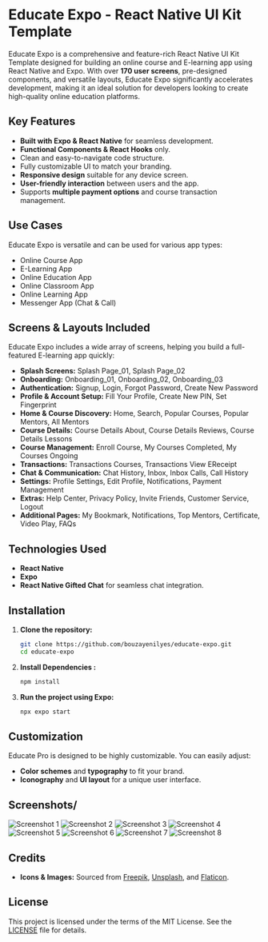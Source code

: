 # Educate Expo - React Native UI Kit Template

Educate Expo is a comprehensive and feature-rich React Native UI Kit Template designed for building an online course and E-learning app using React Native and Expo. With over **170 user screens**, pre-designed components, and versatile layouts, Educate Expo significantly accelerates development, making it an ideal solution for developers looking to create high-quality online education platforms.

## Key Features

- **Built with Expo & React Native** for seamless development.
- **Functional Components & React Hooks** only.
- Clean and easy-to-navigate code structure.
- Fully customizable UI to match your branding.
- **Responsive design** suitable for any device screen.
- **User-friendly interaction** between users and the app.
- Supports **multiple payment options** and course transaction management.

## Use Cases

Educate Expo is versatile and can be used for various app types:

- Online Course App
- E-Learning App
- Online Education App
- Online Classroom App
- Online Learning App
- Messenger App (Chat & Call)

## Screens & Layouts Included

Educate Expo includes a wide array of screens, helping you build a full-featured E-learning app quickly:

- **Splash Screens:** Splash Page_01, Splash Page_02
- **Onboarding:** Onboarding_01, Onboarding_02, Onboarding_03
- **Authentication:** Signup, Login, Forgot Password, Create New Password
- **Profile & Account Setup:** Fill Your Profile, Create New PIN, Set Fingerprint
- **Home & Course Discovery:** Home, Search, Popular Courses, Popular Mentors, All Mentors
- **Course Details:** Course Details About, Course Details Reviews, Course Details Lessons
- **Course Management:** Enroll Course, My Courses Completed, My Courses Ongoing
- **Transactions:** Transactions Courses, Transactions View EReceipt
- **Chat & Communication:** Chat History, Inbox, Inbox Calls, Call History
- **Settings:** Profile Settings, Edit Profile, Notifications, Payment Management
- **Extras:** Help Center, Privacy Policy, Invite Friends, Customer Service, Logout
- **Additional Pages:** My Bookmark, Notifications, Top Mentors, Certificate, Video Play, FAQs

## Technologies Used

- **React Native**
- **Expo**
- **React Native Gifted Chat** for seamless chat integration.

## Installation

1. **Clone the repository:**
   ```bash
   git clone https://github.com/bouzayenilyes/educate-expo.git
   cd educate-expo

2. **Install Dependencies :**
   ```bash
   npm install

3. **Run the project using Expo:**
      ```bash
   npx expo start

## Customization

Educate Pro is designed to be highly customizable. You can easily adjust:

- **Color schemes** and **typography** to fit your brand.
- **Iconography** and **UI layout** for a unique user interface.

## Screenshots/

![Screenshot 1](shots/1.png)
![Screenshot 2](shots/2.png)
![Screenshot 3](shots/3.png)
![Screenshot 4](shots/4.png)
![Screenshot 5](shots/5.png)
![Screenshot 6](shots/6.png)
![Screenshot 7](shots/7.png)
![Screenshot 8](shots/8.png)

## Credits

- **Icons & Images:** Sourced from [Freepik](https://www.freepik.com/), [Unsplash](https://unsplash.com/), and [Flaticon](https://www.flaticon.com/).

## License

This project is licensed under the terms of the MIT License. See the [LICENSE](LICENSE) file for details.


   
